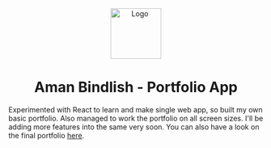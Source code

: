 <div align="center">
  <img alt="Logo" src="https://user-images.githubusercontent.com/50623363/82434256-2fd5d880-9ac5-11ea-9d2f-8d2db5d18340.png" width="100" />
</div>
<h1 align="center">
  Aman Bindlish - Portfolio App
</h1>

Experimented with React to learn and make single web app, so built my own basic portfolio. Also managed to work the portfolio on all screen sizes.
I'll be adding more features into the same very soon. You can also have a look on the final portfolio [here](https://amanbindlish.github.io).
